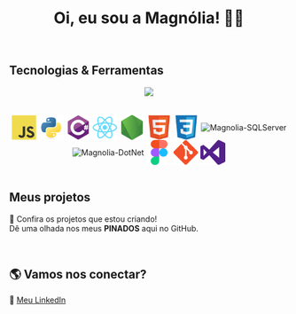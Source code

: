 <h1 align="center">Oi, eu sou a Magnólia! 👩‍💻</h1>

<br>

##  Tecnologias & Ferramentas

<p align="center">
  <img height="300em" src="https://github-readme-stats.vercel.app/api/top-langs/?username=magnoliahn&layout=compact&langs_count=8&theme=radical"/>
</p>

<div style="display: inline_block" align="center"><br>
  <img align="center" alt="Magnolia-Js" height="45" width="45" src="https://raw.githubusercontent.com/devicons/devicon/master/icons/javascript/javascript-original.svg">
  <img align="center" alt="Magnolia-Py" height="45" width="45" src="https://raw.githubusercontent.com/devicons/devicon/master/icons/python/python-original.svg">
  <img align="center" alt="Magnolia-Csharp" height="45" width="45" src="https://raw.githubusercontent.com/devicons/devicon/master/icons/csharp/csharp-original.svg">
  <img align="center" alt="Magnolia-React" height="45" width="45" src="https://raw.githubusercontent.com/devicons/devicon/master/icons/react/react-original.svg">
  <img align="center" alt="Magnolia-Nodejs" height="45" width="45" src="https://raw.githubusercontent.com/devicons/devicon/master/icons/nodejs/nodejs-original.svg">
  <img align="center" alt="Magnolia-HTML" height="45" width="45" src="https://raw.githubusercontent.com/devicons/devicon/master/icons/html5/html5-original.svg">
  <img align="center" alt="Magnolia-CSS" height="45" width="45" src="https://raw.githubusercontent.com/devicons/devicon/master/icons/css3/css3-original.svg">
  <img align="center" alt="Magnolia-SQLServer" height="45" width="45" src="https://cdn.jsdelivr.net/gh/devicons/devicon/icons/microsoftsqlserver/microsoftsqlserver-plain.svg">
  <img align="center" alt="Magnolia-DotNet" height="45" width="45" src="https://cdn.jsdelivr.net/gh/devicons/devicon/icons/dot-net/dot-net-plain-wordmark.svg">
  <img align="center" alt="Magnolia-Figma" height="45" width="45" src="https://raw.githubusercontent.com/devicons/devicon/master/icons/figma/figma-original.svg">
  <img align="center" alt="Magnolia-Git" height="45" width="45" src="https://raw.githubusercontent.com/devicons/devicon/master/icons/git/git-original.svg">
  <img align="center" alt="Magnolia-VS" height="45" width="45" src="https://raw.githubusercontent.com/devicons/devicon/master/icons/visualstudio/visualstudio-plain.svg">
</div>

<br>



##  Meus projetos

📂 Confira os projetos que estou criando!  
Dê uma olhada nos meus **PINADOS** aqui no GitHub.

<br>

## 🌎 Vamos nos conectar?

🔗 [Meu LinkedIn](https://www.linkedin.com/in/magn%C3%B3lia-hiller/)
